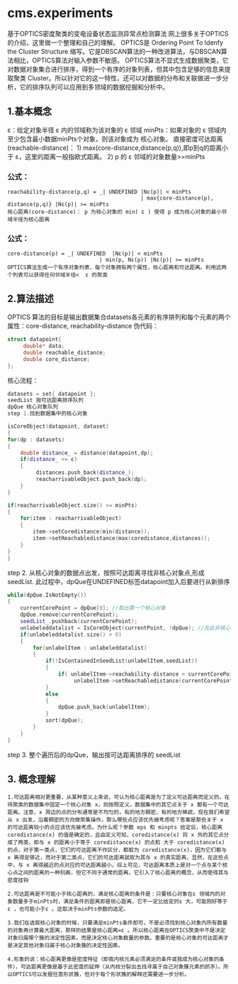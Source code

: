# cms.experiments
基于OPTICS密度聚类的变电设备状态监测异常点检测算法
网上很多关于OPTICS的介绍，这里做一个整理和自己的理解。
OPTICS是 Ordering Point To Idenfy the Cluster Structure 缩写。它是DBSCAN算法的一种改进算法，与DBSCAN算法相比，OPTICS算法对输入参数不敏感。
OPTICS算法不显式生成数据聚类，它对数据对象集合进行排序，得到一个有序的对象列表，但其中包含足够的信息来提取聚类 Cluster。所以针对它的这一特性，还可以对数据的分布和关联做进一步分析，它的排序队列可以应用到多领域的数据挖掘和分析中。
##  1.基本概念
ε：给定对象半径 ε 内的邻域称为该对象的 ε 邻域
minPts：如果对象的 ε 领域内至少包含最小数据minPts个对象，则该对象成为 核心对象。
直接密度可达距离(reachable-distance)： 1) max(core-distance,distance(p,q)),即p到q的距离小于  ε，这里的距离一般指欧式距离。
                                                           2) p 的 ε 邻域的对象数量>=minPts
### 公式：
    reachability-distance(p,q) = _| UNDEFINED |Nε(p)| < minPts
                                              | max{core-distance(p), distance(p,q)} |Nε(p)| >= minPts
    核心距离(core-distance)： p 为核心对象的 min( ε ) 使得 p 成为核心对象的最小邻域半径为核心距离
### 公式：                                     
    core-distance(p) = _| UNDEFINED  |Nε(p)| < minPts 
                                 | min(p, Nε(p)) |Nε(p)| >= minPts
    OPTICS算法生成一个有序对象列表，每个对象拥有两个属性，核心距离和可达距离。利用这两个列表可以获得任何邻域半径<  ε 的聚类

##  2.算法描述
OPTICS 算法的目标是输出数据集合datasets各元素的有序排列和每个元素的两个属性：core-distance, reachability-distance
伪代码：
```C++
struct datapoint{
     double* data;
     double reachable_distance;
     double core_distance;
};
```
核心流程：
```C++
datasets = set{ datapoint };
seedList 按可达距离排序队列
dpQue 核心对象队列
step 1.找到数据集中的核心对象

isCoreObject(datapoint, dataset)
{
for(dp : datasets)
{
    double distance_ = distance(datapoint,dp);
    if(distance_ <= ε)
    {
         distances.push_back(distance_);
         reacharrivableObject.push_back(dp);
    }
}

if(reacharrivableObject.size() >= minPts)
{
    for(item : reacharrivableObject)
    {
        item->setCoredistance(min(distance));
        item->setReachabledistance(max(coredistance,distances));
    }
}
}
```
step 2. 从核心对象的数据点出发，按照可达距离寻找非核心对象点,形成 seedList. 此过程中，dpQue在UNDEFINED标签datapoint加入后要进行从新排序

```C++
while(dpQue.IsNotEmpty())
{
    currentCorePoint = dpQue[0]; //取出第一个核心对象
    dpQue.remove(currentCorePoint); 
    seedList_.pushback(currentCorePoint);
    unlabeleddatalist = IsCoreObject(currentPoint, !dpQue); //在此非核心对象外找数据对象
    if(unlabeleddatalist.size() > 0)
    {
        for(unlabelItem : unlabeleddatalist)
        { 
            if(!IsContainedInSeedList(unlabelItem,seedList))
            {
                if( unlabelItem->reachability-distance > currentCorePoint->reachability-distance )
                     unlabelItem->setReachabledistance(currentCorePoint->reachability-distance);
            }
            else
            {
                dpQue.push_back(unlabelItem);
            }
            sort(dpQue);
        }
    }
}
```
step 3. 整个遍历后的dpQue，输出按可达距离排序的 seedList

##  3. 概念理解
 
    1.可达距离相对更重要，从某种意义上来说，可认为核心距离是为了定义可达距离而定义的。在待聚类的数据集中固定一个核心对象 x，则按照定义，数据集中的其它点关于 x 都有一个可达距离。注意，x 周边的点的分布通常是不均匀的，有的地方稠密，有的地方稀疏，现在我们希望从 x 出发，沿着稠密的方向做聚集操作，那么哪些点应该优先被考虑呢？答案是那些关于 x 的可达距离较小的点应该优先被考虑。为什么呢？参数 eps 和 minpts 给定后，核心距离 coredistance(x) 的值是确定的，且由定义可知，coredistance(x) 将 x 外的其它点分成了两类，即与 x 的距离小于等于 coredistance(x) 的点和 大于 coredistance(x) 的点，对于第一类点，它们的可达距离不作区分，都取为 coredistance(x)，因为它们都与 x 离得足够近，而对于第二类点，它们的可达距离就取为其与 x 的真实距离，显然，在这些点中，与 x 离得越近的点对应的可达距离越小。综上可见，可达距离本质上是对一个点与某个核心点之间的距离的一种刻画，但它不同于通常的距离，它引入了核心距离的概念，从而使得其与密度挂钩

    2.可达距离是不可能小于核心距离的，满足核心距离的条件是：只要核心对象在ε 领域内的对象数量多于minPts时，满足条件的距离即是核心距离，它不一定比给定的ε 大，可能刚好等于ε ，也可能小于ε 。这取决于minPts参数的选定。

    3.我们在选取核心对象的时候，只要满足minPts条件即可，不是必须找到核心对象内所有数量的对象再计算最大距离，那样的结果是核心距离=ε 。所以核心距离在OPTICS聚类中不是决定对象归属哪个簇的决定性因素，而是决定核心对象数量的参数。重要的是核心对象的可达距离才是决定其他对象归属于核心对象簇的决定性因素。

    4.形象的说：核心距离更像是密度特征（即我内核元素必须满足的条件或我成为核心对象的条件），可达距离更像是基于此密度的延伸（从内核分裂出去找寻属于自己对象簇元素的抓手）。所以OPTICS可以发掘任意形状簇，但对于每个形状簇的解释还需要进一步分析。

